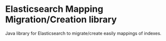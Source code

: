 Elasticsearch Mapping Migration/Creation library
================================================

Java library for Elasticsearch to migrate/create easily mappings of indexes.
